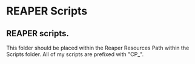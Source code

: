 
# REAPER Scripts

## REAPER scripts. 
This folder should be placed within the Reaper Resources Path within the Scripts folder. All of my scripts are prefixed with "CP_".